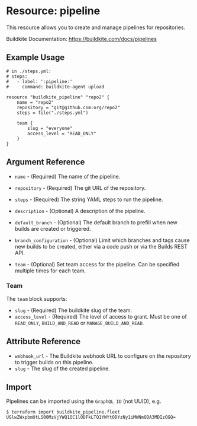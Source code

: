 # Resource: pipeline

This resource allows you to create and manage pipelines for repositories.

Buildkite Documentation: https://buildkite.com/docs/pipelines

## Example Usage

```hcl
# in ./steps.yml:
# steps:
#   - label: ':pipeline:'
#     command: buildkite-agent upload

resource "buildkite_pipeline" "repo2" {
    name = "repo2"
    repository = "git@github.com:org/repo2"
    steps = file("./steps.yml")

    team {
        slug = "everyone"
        access_level = "READ_ONLY"
    }
}
```

## Argument Reference

* `name` - (Required) The name of the pipeline.
* `repository` - (Required) The git URL of the repository.
* `steps` - (Required) The string YAML steps to run the pipeline.
* `description` - (Optional) A description of the pipeline.

* `default_branch` - (Optional) The default branch to prefill when new builds are created or triggered.
* `branch_configuration` - (Optional) Limit which branches and tags cause new builds to be created, either via a code push or via the Builds REST API.
* `team` - (Optional) Set team access for the pipeline. Can be specified multiple times for each team.

### Team

The `team` block supports:

* `slug` - (Required) The buildkite slug of the team.
* `access_level` - (Required) The level of access to grant. Must be one of `READ_ONLY`, `BUILD_AND_READ` or `MANAGE_BUILD_AND_READ`.

## Attribute Reference

* `webhook_url` - The Buildkite webhook URL to configure on the repository to trigger builds on this pipeline.
* `slug` - The slug of the created pipeline.


## Import

Pipelines can be imported using the `GraphQL ID` (not UUID), e.g.

```
$ terraform import buildkite_pipeline.fleet UGlwZWxpbmUtLS00MzVjYWQ1OC1lODFkLTQ1YWYtODYzNy1iMWNmODA3MDIzOGQ=
```